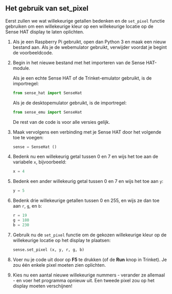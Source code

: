 ## Het gebruik van set_pixel

Eerst zullen we wat willekeurige getallen bedenken en de `set_pixel` functie gebruiken om een ​​willekeurige kleur op een willekeurige locatie op de Sense HAT display te laten oplichten.

1. Als je een Raspberry Pi gebruikt, open dan Python 3 en maak een nieuw bestand aan. Als je de webemulator gebruikt, verwijder voordat je begint de voorbeeldcode.

2. Begin in het nieuwe bestand met het importeren van de Sense HAT-module.
    
    Als je een echte Sense HAT of de Trinket-emulator gebruikt, is de importregel:
    
    ```python
    from sense_hat import SenseHat
    ```

    Als je de desktopemulator gebruikt, is de importregel:

    ```python
    from sense_emu import SenseHat
    ```

    De rest van de code is voor alle versies gelijk.

3. Maak vervolgens een verbinding met je Sense HAT door het volgende toe te voegen:
    
    ```python
    sense = SenseHat ()
    ```

4. Bedenk nu een willekeurig getal tussen 0 en 7 en wijs het toe aan de variabele `x`, bijvoorbeeld:
    
    ```python
    x = 4
    ```

5. Bedenk een ander willekeurig getal tussen 0 en 7 en wijs het toe aan `y`:
    
    ```python
    y = 5
    ```

6. Bedenk drie willekeurige getallen tussen 0 en 255, en wijs ze dan toe aan `r`, `g`, en `b`:
    
    ```python
    r = 19
    g = 180
    b = 230
    ```

7. Gebruik nu de `set_pixel` functie om de gekozen willekeurige kleur op de willekeurige locatie op het display te plaatsen:
    
    ```python
    sense.set_pixel (x, y, r, g, b)
    ```

8. Voer nu je code uit door op **F5** te drukken (of de **Run** knop in Trinket). Je zou één enkele pixel moeten zien oplichten.

9. Kies nu een aantal nieuwe willekeurige nummers - verander ze allemaal - en voer het programma opnieuw uit. Een tweede pixel zou op het display moeten verschijnen!
